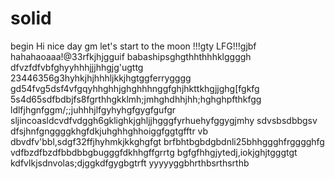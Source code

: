 # solid
begin
Hi
nice day
gm
let's start
to the moon !!!gty
LFG!!!gjbf
hahahaoaaa!@33rfkjhjgguif
babashipsghgthhthhhklggggh
dfvzfdfvbfghyyhhhjjjhhgjg'ugttg
23446356g3hyhkjhjhhhljkkjhgtggferrygggg
gd54fvg5dsf4vfgqyhhghhjghghhhnggfghjhkttkhgjjghg[fgkfg
5s4d65sdfbdbjfs8fgrthhgkklmh;jmhghdhhjhh;hghghpfthkfgg
ldlfjhgnfggm/;;juhhhjlfgyhyhgfgygfgufgr
sljincoasldcvdfvdggh6gklighkjghljjhgggfyrhuehyfggygjmhy
sdvsbsdbbgsv dfsjhnfgnggggkhgfdkjuhghhghhoiggfggtgfftr
vb dbvdfv'bbl,sdgf32ffjhyhmkjkkghgfgt
brfbhtbgbdgbdnli25bhhggghfrgggghfg
vdfbzdfbzdfbbdbbgbugggfdkhhgffgrrtg
bgfgfhhgjytedj,iokjghjtgggtgt
kdfvlkjsdnvolas;djggkdfgygbgtrft
yyyyyggbhrthbsrthsrthb
